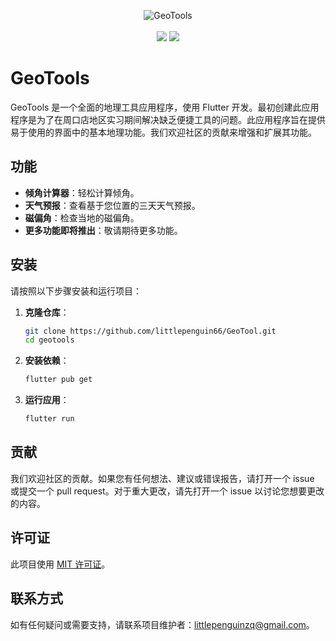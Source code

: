 <p align="center">
<img alt="GeoTools" src="https://th.bing.com/th/id/OIP.55IGwIn2JO7O4RazfVvGwAHaDg?rs=1&pid=ImgDetMain">
<br><br>
<a title="Releases" target="_blank" href="https://github.com/littlepenguin66/GeoTools/releases"><img src="https://img.shields.io/github/release/littlepenguin66/GeoTools.svg?style=flat-square&color=9CF"></a>
<a title="MIT License" target="_blank" href="https://opensource.org/licenses/MIT"><img src="http://img.shields.io/badge/license-MIT-orange.svg?style=flat-square"></a>
<br>
</p>

# GeoTools

GeoTools 是一个全面的地理工具应用程序，使用 Flutter 开发。最初创建此应用程序是为了在周口店地区实习期间解决缺乏便捷工具的问题。此应用程序旨在提供易于使用的界面中的基本地理功能。我们欢迎社区的贡献来增强和扩展其功能。

## 功能

- **倾角计算器**：轻松计算倾角。
- **天气预报**：查看基于您位置的三天天气预报。
- **磁偏角**：检查当地的磁偏角。
- **更多功能即将推出**：敬请期待更多功能。

## 安装

请按照以下步骤安装和运行项目：

1. **克隆仓库**：

   ```sh
   git clone https://github.com/littlepenguin66/GeoTool.git
   cd geotools
   ```

2. **安装依赖**：

   ```sh
   flutter pub get
   ```

3. **运行应用**：
   ```sh
   flutter run
   ```

## 贡献

我们欢迎社区的贡献。如果您有任何想法、建议或错误报告，请打开一个 issue 或提交一个 pull request。对于重大更改，请先打开一个 issue 以讨论您想要更改的内容。

## 许可证

此项目使用 [MIT 许可证](LICENSE)。

## 联系方式

如有任何疑问或需要支持，请联系项目维护者：[littlepenguinzq@gmail.com](mailto:littlepenguinzq@gmail.com)。
